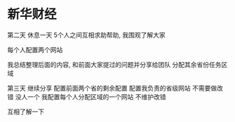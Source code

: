 # 新华财经


第二天 休息一天
5个人之间互相求助帮助, 我围观了解大家

每个人配置两个网站

我总结整理后面的内容, 和前面大家提过的问题并分享给团队
分配其余省份任务区域


第三天 继续分享
配置前面两个省的剩余配置
配置我负责的省级网站 不需要做改错 没人一个
我配置每个人分配区域的一个网站 不维护改错

互相了解一下
